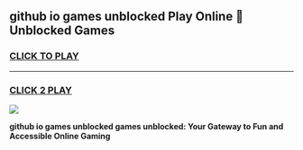 
## github io games unblocked Play Online 👋 Unblocked Games
<h3>
<a href="https://premium.freeplayer.one?title=github_io_games_unblocked&ref=19F">CLICK TO PLAY</a></h3>
<hr>

<h3>
<a href="https://premium.freeplayer.one?title=github_io_games_unblocked&ref=19F">CLICK 2 PLAY</a>
  
</h3>

<a href="https://premium.freeplayer.one?title=github_io_games_unblocked&ref=19F"><img src="https://clearcache.store/games.png"></a>


**github io games unblocked games unblocked: Your Gateway to Fun and Accessible Online Gaming**
